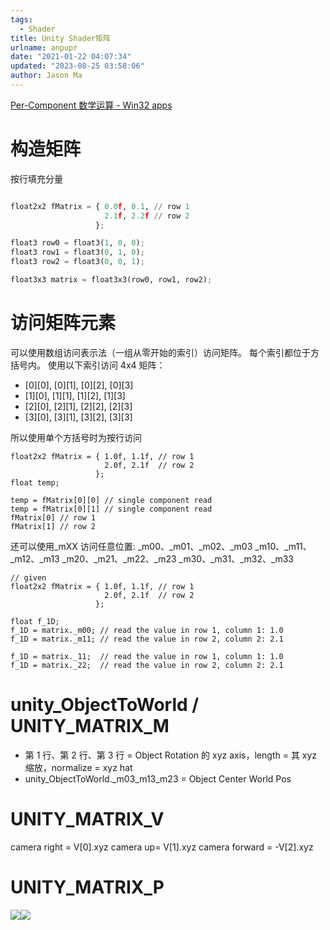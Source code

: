 ```yaml
---
tags:
  - Shader
title: Unity Shader矩阵
urlname: anpupr
date: "2021-01-22 04:07:34"
updated: "2023-08-25 03:58:06"
author: Jason Ma
---
```


[Per-Component 数学运算 - Win32 apps](https://learn.microsoft.com/zh-cn/windows/win32/direct3dhlsl/dx-graphics-hlsl-per-component-math#matrix-ordering)

# 构造矩阵

按行填充分量

```python

float2x2 fMatrix = { 0.0f, 0.1, // row 1
                     2.1f, 2.2f // row 2
                   };

float3 row0 = float3(1, 0, 0);
float3 row1 = float3(0, 1, 0);
float3 row2 = float3(0, 0, 1);

float3x3 matrix = float3x3(row0, row1, row2);
```

# 访问矩阵元素

可以使用数组访问表示法（一组从零开始的索引）访问矩阵。 每个索引都位于方括号内。 使用以下索引访问 4x4 矩阵：

- [0][0], [0][1], [0][2], [0][3]
- [1][0], [1][1], [1][2], [1][3]
- [2][0], [2][1], [2][2], [2][3]
- [3][0], [3][1], [3][2], [3][3]

所以使用单个方括号时为按行访问

```
float2x2 fMatrix = { 1.0f, 1.1f, // row 1
                     2.0f, 2.1f  // row 2
                   };
float temp;

temp = fMatrix[0][0] // single component read
temp = fMatrix[0][1] // single component read
fMatrix[0] // row 1
fMatrix[1] // row 2
```

还可以使用\_mXX 访问任意位置:
\_m00、\_m01、\_m02、\_m03
\_m10、\_m11、\_m12、\_m13
\_m20、\_m21、\_m22、\_m23
\_m30、\_m31、\_m32、\_m33

```
// given
float2x2 fMatrix = { 1.0f, 1.1f, // row 1
                     2.0f, 2.1f  // row 2
                   };

float f_1D;
f_1D = matrix._m00; // read the value in row 1, column 1: 1.0
f_1D = matrix._m11; // read the value in row 2, column 2: 2.1

f_1D = matrix._11;  // read the value in row 1, column 1: 1.0
f_1D = matrix._22;  // read the value in row 2, column 2: 2.1
```

# unity_ObjectToWorld / UNITY_MATRIX_M

- 第 1 行、第 2 行、第 3 行 = Object Rotation 的 xyz axis，length = 其 xyz 缩放，normalize = xyz hat
- unity_ObjectToWorld.\_m03_m13_m23 = Object Center World Pos

# UNITY_MATRIX_V

camera right = V[0].xyz
camera up= V[1].xyz
camera forward = -V[2].xyz

# UNITY_MATRIX_P

![](/images/yuqueAssets/Ft8jUIN9XlsNZX-uNI7BM3X7yJQd.png)![](/images/yuqueAssets/FmM5gfHg6wY9EifvXQ3naO2mJCIb.png)

